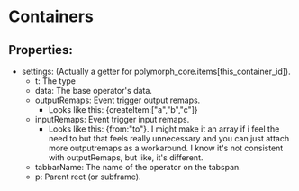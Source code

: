 # Containers
## Properties:
- settings: (Actually a getter for polymorph_core.items[this_container_id]).
    - t: The type
    - data: The base operator's data.
    - outputRemaps: Event trigger output remaps.
        - Looks like this: {createItem:["a","b","c"]}
    - inputRemaps: Event trigger input remaps.
        - Looks like this: {from:"to"}. I might make it an array if i feel the need to but that feels really unnecessary and you can just attach more outputremaps as a workaround. I know it's not consistent with outputRemaps, but like, it's different.
    - tabbarName: The name of the operator on the tabspan.
    - p: Parent rect (or subframe).
